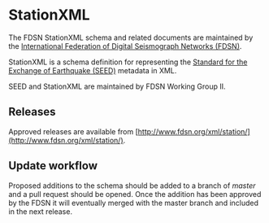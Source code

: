 # StationXML
The FDSN StationXML schema and related documents are maintained
by the [International Federation of Digital Seismograph Networks (FDSN)](http://www.fdsn.org/).

StationXML is a schema definition for representing the [Standard for the Exchange of Earthquake (SEED)](http://www.fdsn.org/seed_manual/SEEDManual_V2.4.pdf) metadata in XML.

SEED and StationXML are maintained by FDSN Working Group II.

## Releases

Approved releases are available from [http://www.fdsn.org/xml/station/](http://www.fdsn.org/xml/station/).

## Update workflow

Proposed additions to the schema should be added to a branch of
*master* and a pull request should be opened.  Once the addition
has been approved by the FDSN it will eventually merged with the
master branch and included in the next release.
